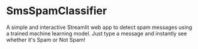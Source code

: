# SmsSpamClassifier
A simple and interactive Streamlit web app to detect spam messages using a trained machine learning model. Just type a message and instantly see whether it's Spam or Not Spam!
